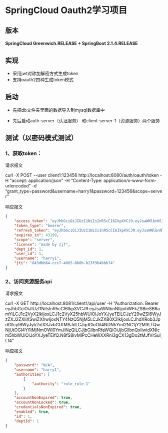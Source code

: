 # SpringCloud Oauth2学习项目

## 版本

#### SpringCloud Greenwich.RELEASE + SpringBoot 2.1.4.RELEASE

## 实现

- 采用jwt对称加解密方式生成token
- 支持oauth2四种生成token模式

## 启动

- 先把db文件夹里面的数据导入到mysql数据库中

- 先后启动auth-server（认证服务） 和client-server-1（资源服务）两个服务

## 测试（以密码模式测试）

### 1、获取token：

请求报文

curl -X POST --user client1:123456 http://localhost:8080/auth/oauth/token -H "accept: application/json"  -H “Content-Type: application/x-www-form-urlencoded”  -d “grant_type=password&username=harry1&password=123456&scope=server”


响应报文

```json
{
    "access_token": "eyJhbGciOiJIUzI1NiIsInR5cCI6IkpXVCJ9.eyJsaWNlbnNlIjoibWFkZSBieSB6amYiLCJ1c2VyX2lkIjoxLCJ1c2VyX25hbWUiOiJoYXJyeTEiLCJzY29wZSI6WyJzZXJ2ZXIiXSwiZXhwIjoxNTY4NzQ5NjM5LCJkZXB0X2lkIjoxLCJhdXRob3JpdGllcyI6WyJyb2xlX3JvbGUtMSJdLCJqdGkiOiI4NDNkYmI2NC1jY2M3LTQwNjUtOGI4Yi1iMjNmOWI0YmJiNzQiLCJjbGllbnRfaWQiOiJjbGllbnQxIiwidXNlcm5hbWUiOiJoYXJyeTEifQ.N8fS8IvMlPcCHeWXXRnI3gCX13gDo2tMJfVrSul_Lf4",
    "token_type": "bearer",
    "refresh_token": "eyJhbGciOiJIUzI1NiIsInR5cCI6IkpXVCJ9.eyJsaWNlbnNlIjoibWFkZSBieSB6amYiLCJ1c2VyX2lkIjoxLCJ1c2VyX25hbWUiOiJoYXJyeTEiLCJzY29wZSI6WyJzZXJ2ZXIiXSwiYXRpIjoiODQzZGJiNjQtY2NjNy00MDY1LThiOGItYjIzZjliNGJiYjc0IiwiZXhwIjoxNTcxMjk4NDM5LCJkZXB0X2lkIjoxLCJhdXRob3JpdGllcyI6WyJyb2xlX3JvbGUtMSJdLCJqdGkiOiIwZDgwZWFiNS0zNzc1LTRjZDktOWEwNC01MWQ2ZWU0MGI5NTEiLCJjbGllbnRfaWQiOiJjbGllbnQxIiwidXNlcm5hbWUiOiJoYXJyeTEifQ.u82nfAiIxWIGNTcXTeIjlIybgnFic0dbeQmVE1f_NIY",
    "expires_in": 43199,
    "scope": "server",
    "license": "made by zjf",
    "dept_id": 1,
    "user_id": 1,
    "username": "harry1",
    "jti": "843dbb64-ccc7-4065-8b8b-b23f9b4bbb74"
}
```

### 2、访问资源服务api

请求报文

curl -X GET http://localhost:8081/client1/api/user  -H “Authorization: Bearer eyJhbGciOiJIUzI1NiIsInR5cCI6IkpXVCJ9.eyJsaWNlbnNlIjoibWFkZSBieSB6amYiLCJ1c2VyX2lkIjoxLCJ1c2VyX25hbWUiOiJoYXJyeTEiLCJzY29wZSI6WyJzZXJ2ZXIiXSwiZXhwIjoxNTY4NzQ5NjM5LCJkZXB0X2lkIjoxLCJhdXRob3JpdGllcyI6WyJyb2xlX3JvbGUtMSJdLCJqdGkiOiI4NDNkYmI2NC1jY2M3LTQwNjUtOGI4Yi1iMjNmOWI0YmJiNzQiLCJjbGllbnRfaWQiOiJjbGllbnQxIiwidXNlcm5hbWUiOiJoYXJyeTEifQ.N8fS8IvMlPcCHeWXXRnI3gCX13gDo2tMJfVrSul_Lf4”


响应报文

```json
{
    "password": "N/A",
    "username": "harry1",
    "authorities": [
        {
            "authority": "role_role-1"
        }
    ],
    "accountNonExpired": true,
    "accountNonLocked": true,
    "credentialsNonExpired": true,
    "enabled": true,
    "id": 1,
    "deptId": 1
}
```

